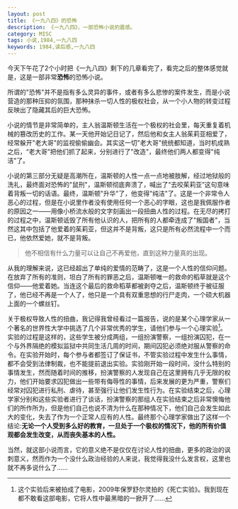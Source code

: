 ```yaml
---
layout: post
title: 《一九八四》的恐怖
description: 《一九八四》，一部恐怖小说的震感。
category: MISC
tags: 小说,1984,一九八四
keywords: 1984,读后感,一九八四
---
```


今天下午花了2个小时把《一九八四》剩下的几章看完了，看完之后的整体感觉就是，这是一部非常**恐怖**的恐怖小说。

所谓的"恐怖"并不是指有多么灵异的事件，或者有多么悲惨的案件发生，而是小说营造的那种压抑的氛围，那种抹杀一切人性的极权社会，从一个小人物的转变过程反映出了隐藏其后的巨大恐怖。

小说的情节是非常简单的，主人翁温斯顿生活在一个极权的社会里，每天重复着机械的篡改历史的工作。某一天他开始记日记了，然后他和女主人翁茱莉亚相爱了，经常躲开"老大哥"的监视偷偷幽会。其实这一切"老大哥"统统都知道，当时机成熟之后，“老大哥”把他们抓了起来，分别进行了"改造"，最终他们两人都变得"纯洁"了。

小说的第三部分无疑是高潮所在，温斯顿的人性一点一点地被肢解，经过地狱般的洗礼，最终面对恐怖的"鼠刑"，温斯顿彻底奔溃了，喊出了“去咬茱莉亚”这句意味着背叛一切的话语。最终，温斯顿"升华"了，他变得"纯洁"了。这是一个非常令人恶心的过程，但是在小说里作者没有使用任何一个恶心的字眼，这也是我佩服作者的原因之一——用像小桥流水般的文字刻画出一段扭曲人性的过程。在无尽的拷打的过程之中，温斯顿诋毁了所有他认识的人，把所有的人都牵连成了"叛国者"，当然这其中包括了他爱着的茱莉亚，但这并不是背叛，这只是所有必然流程中一个而已，他依然爱她，就不是背叛。

> 他不相信有什么力量可以让自己不再爱他，直到这种力量真的出现。

从我的理解来说，这已经超出了单纯的爱情的范畴了，这是一个人性的信仰问题。在放弃了所有的准则，坦白了所有的罪恶之后，温斯顿唯一的救命的稻草就是这个信仰——他爱着她。当连这个最后的救命稻草都被剥夺之后，温斯顿终于被征服了，他已经不再是一个人了，他只是一个具有双重思想的行尸走肉，一个硕大机器上面的一个螺丝钉。

关于极权导致人性的扭曲，我记得我曾经看过一篇报告，说的是某个心理学家从一个著名的世界性大学中挑选了几个非常优秀的学生，请他们参与一个心理实验[^1]。实验的过程是这样的，这些学生被分成两组，一组扮演警察，一组扮演囚犯，在一个与外界隔绝的模拟监狱中共同生活几周的时间，期间囚犯必须绝对服从警察的命令。在实验开始时，每个参与者都签订了保证书，不管实验过程中发生什么事情，都不会受到法律制裁，也不能提前退出实验。实验刚开始一段时间，没什么特别的事情发生，然而随着时间的推移，扮演警察的人发现自己在这里拥有几乎无限的权力，他们开始要求囚犯做出一些带有侮辱性的事情，后来发展的更为严重，警察们经常对囚犯进行私刑、虐待，甚至强行让他们发生性行为。在实验结束之后，心理学家分别和这些实验者进行了谈话，扮演警察的那组人在实验结束之后非常懊悔他们的所作所为，但是他们自己也说不清为什么在那种情况下，他们自己会发生如此大的变化，失去了作为一个正常人应有的人性。最终那个心理学家做出了这样一个结论:**无论一个人受到多么好的教育，一旦处于一个极权的情况下，他的所有价值观都会发生改变，从而丧失基本的人性。**


当然，就这部小说而言，它的意义绝不是仅仅在讨论人性的扭曲，更多的政治的讽刺意义，然而作为一个没什么政治经验的人来说，我觉得我没什么发言权，这里也就不再多说什么了......

[^1]:这个实验后来被拍成了电影，2009年保罗舒尔灵拍的《死亡实验》。我到现在都不敢看这部电影，它将人性中最黑暗的一掀开了......
